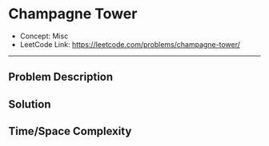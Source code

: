 # Champagne Tower

- Concept: Misc
- LeetCode Link: https://leetcode.com/problems/champagne-tower/

---

## Problem Description

## Solution

## Time/Space Complexity

